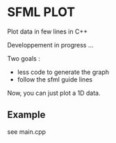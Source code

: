 
SFML PLOT
================================

Plot data in few lines in C++

Developpement in progress ...

Two goals :
 * less code to generate the graph
 * follow the sfml guide lines

Now, you can just plot a 1D data.

## Example

see main.cpp

